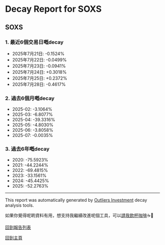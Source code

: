 # Decay Report for SOXS

## SOXS

### 1. 最近6個交易日嘅decay

- 2025年7月21日: -0.1524%
- 2025年7月22日: -0.0499%
- 2025年7月23日: -0.0941%
- 2025年7月24日: +0.3018%
- 2025年7月25日: +0.2372%
- 2025年7月28日: -0.4617%

### 2. 過去6個月嘅decay

- 2025-02: -3.1064%
- 2025-03: -6.8077%
- 2025-04: -39.3316%
- 2025-05: -4.8030%
- 2025-06: -3.8058%
- 2025-07: -0.0035%

### 3. 過去6年嘅decay

- 2020: -75.5923%
- 2021: -44.2244%
- 2022: -69.4815%
- 2023: -33.1561%
- 2024: -45.4425%
- 2025: -52.2763%

------------------------------
This report was automatically generated by [Outliers Investment](https://outliersecon.github.io/Outliers-Investment/) decay analysis tools.

如果你覺得呢啲資料有用，想支持我繼續改進呢個工具，可以[請我飲杯咖啡](https://buymeacoffee.com/outliersecon)☕🙏

[回到報告列表](https://outliersecon.github.io/Outliers-Investment/reports/reports_public)

[回到主頁](https://outliersecon.github.io/Outliers-Investment/)
